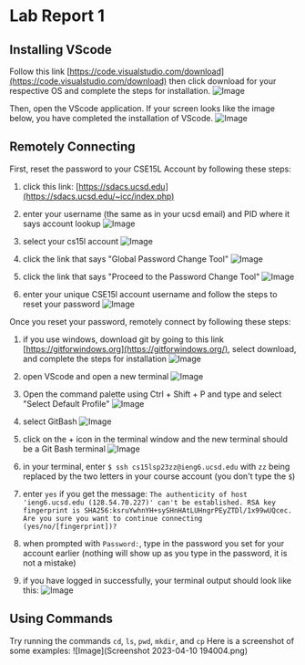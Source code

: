 # **Lab Report 1**
## Installing VScode
Follow this link [https://code.visualstudio.com/download](https://code.visualstudio.com/download) then click download for your respective OS and complete the steps for installation.
![Image](https://github.com/nicshrly/cse15l-lab-reports/blob/main/Screenshot%202023-04-10%20161413.png)


Then, open the VScode application. If your screen looks like the image below, you have completed the installation of VScode.
![Image](https://github.com/nicshrly/cse15l-lab-reports/blob/main/Screenshot%202023-04-10%20161913.png)


## Remotely Connecting
First, reset the password to your CSE15L Account by following these steps:
1. click this link: [https://sdacs.ucsd.edu](https://sdacs.ucsd.edu/~icc/index.php)
2. enter your username (the same as in your ucsd email) and PID where it says account lookup
![Image](https://github.com/nicshrly/cse15l-lab-reports/blob/main/Screenshot%202023-04-10%20164019.png)


3. select your cs15l account
![Image](https://github.com/nicshrly/cse15l-lab-reports/blob/main/Screenshot%202023-04-10%20182259.png)


4. click the link that says "Global Password Change Tool"
![Image](https://github.com/nicshrly/cse15l-lab-reports/blob/main/Screenshot%202023-04-10%20182522.png)


5. click the link that says "Proceed to the Password Change Tool"
![Image](https://github.com/nicshrly/cse15l-lab-reports/blob/main/Screenshot%202023-04-10%20182742.png)


6. enter your unique CSE15l account username and follow the steps to reset your password
![Image](https://github.com/nicshrly/cse15l-lab-reports/blob/main/Screenshot%202023-04-10%20182940.png) 


Once you reset your password, remotely connect by following these steps:
1. if you use windows, download git by going to this link [https://gitforwindows.org](https://gitforwindows.org/), select download, and complete the steps for installation
![Image](https://github.com/nicshrly/cse15l-lab-reports/blob/main/Screenshot%202023-04-10%20185256.png)


2. open VScode and open a new terminal
![Image](https://github.com/nicshrly/cse15l-lab-reports/blob/main/Screenshot%202023-04-10%20185717.png)


3. Open the command palette using Ctrl + Shift + P and type and select "Select Default Profile"
![Image](https://github.com/nicshrly/cse15l-lab-reports/blob/main/Screenshot%202023-04-10%20185917.png)


4. select GitBash
![Image](https://github.com/nicshrly/cse15l-lab-reports/blob/main/Screenshot%202023-04-10%20190140.png)


5. click on the + icon in the terminal window and the new terminal should be a Git Bash terminal
![Image](https://github.com/nicshrly/cse15l-lab-reports/blob/main/Screenshot%202023-04-10%20190223.png)

6. in your terminal, enter `$ ssh cs15lsp23zz@ieng6.ucsd.edu` with `zz` being replaced by the two letters in your course account (you don't type the `$`)

7. enter `yes` if you get the message:
`The authenticity of host 'ieng6.ucsd.edu (128.54.70.227)' can't be established. RSA key fingerprint is SHA256:ksruYwhnYH+sySHnHAtLUHngrPEyZTDl/1x99wUQcec.
Are you sure you want to continue connecting (yes/no/[fingerprint])?`


8. when prompted with `Password:`, type in the password you set for your account earlier (nothing will show up as you type in the password, it is not a mistake)


10. if you have logged in successfully, your terminal output should look like this:
![Image](https://github.com/nicshrly/cse15l-lab-reports/blob/main/Screenshot%202023-04-10%20192841.png)

## Using Commands
Try running the commands `cd`, `ls`, `pwd`, `mkdir`, and `cp`
Here is a screenshot of some examples:
![Image](Screenshot 2023-04-10 194004.png)
